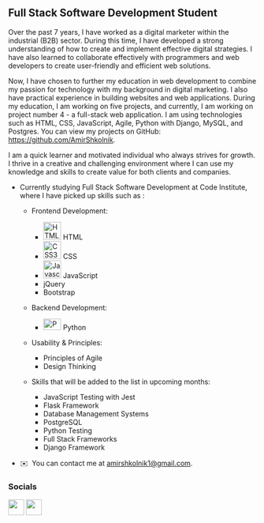 Full Stack Software Development Student
------------------

Over the past 7 years, I have worked as a digital marketer within the industrial (B2B) sector. During this time, I have developed a strong understanding of how to create and implement effective digital strategies. I have also learned to collaborate effectively with programmers and web developers to create user-friendly and efficient web solutions.

Now, I have chosen to further my education in web development to combine my passion for technology with my background in digital marketing. I also have practical experience in building websites and web applications. During my education, I am working on five projects, and currently, I am working on project number 4 - a full-stack web application. I am using technologies such as HTML, CSS, JavaScript, Agile, Python with Django, MySQL, and Postgres. You can view my projects on GitHub: https://github.com/AmirShkolnik.

I am a quick learner and motivated individual who always strives for growth. I thrive in a creative and challenging environment where I can use my knowledge and skills to create value for both clients and companies.


* Currently studying Full Stack Software Development at Code Institute, where I have picked up skills such as : 

   * Frontend Development:
      - <a href="https://developer.mozilla.org/en-US/docs/Glossary/HTML5" target="_blank" rel="noreferrer"><img src="https://raw.githubusercontent.com/danielcranney/readme-generator/main/public/icons/skills/html5-colored.svg" width="36" height="36" alt="HTML5" /></a> HTML
      - <a href="https://www.w3.org/TR/CSS/#css" target="_blank" rel="noreferrer"><img src="https://raw.githubusercontent.com/danielcranney/readme-generator/main/public/icons/skills/css3-colored.svg" width="36" height="36" alt="CSS3" /></a> CSS
      - <a href="https://developer.mozilla.org/en-US/docs/Web/JavaScript" target="_blank" rel="noreferrer"><img src="https://raw.githubusercontent.com/danielcranney/readme-generator/main/public/icons/skills/javascript-colored.svg" width="36" height="36" alt="Javascript" /></a> JavaScript
      - jQuery
      - Bootstrap

    * Backend Development:
      - <a href="https://github.com/AmirShkolnik" target="_blank" rel="noreferrer"><img src="https://1000logos.net/wp-content/uploads/2020/08/Python-Emblem-500x313.jpg" width="36" height="23" alt="Python" /></a> Python
             
    * Usability & Principles:
      - Principles of Agile
      - Design Thinking

    * Skills that will be added to the list in upcoming months: 
      - JavaScript Testing with Jest
      - Flask Framework
      - Database Management Systems
      - PostgreSQL
      - Python Testing
      - Full Stack Frameworks
      - Django Framework
* ✉️  You can contact me at [amirshkolnik1@gmail.com](mailto:amirshkolnik1@gmail.com).

### Socials

<p align="left"> <a href="https://github.com/AmirShkolnik" target="_blank" rel="noreferrer"><img src="https://raw.githubusercontent.com/danielcranney/readme-generator/main/public/icons/socials/github.svg" width="32" height="32" /></a> <a href="https://www.linkedin.com/in/amirshkolnik/" target="_blank" rel="noreferrer"><img src="https://raw.githubusercontent.com/danielcranney/readme-generator/main/public/icons/socials/linkedin.svg" width="32" height="32" /></a>
